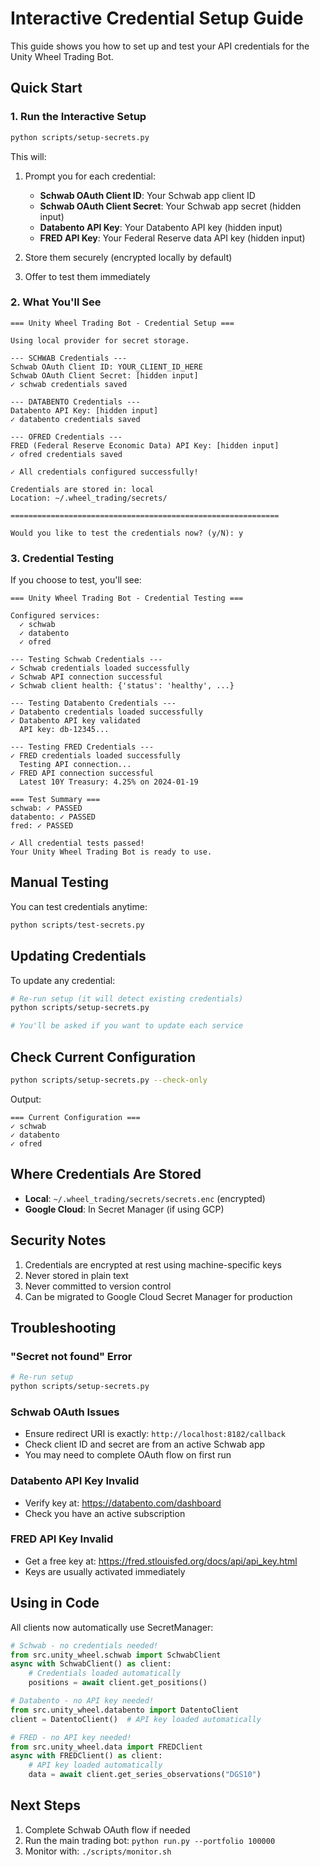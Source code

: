 # Interactive Credential Setup Guide

This guide shows you how to set up and test your API credentials for the Unity Wheel Trading Bot.

## Quick Start

### 1. Run the Interactive Setup

```bash
python scripts/setup-secrets.py
```

This will:
1. Prompt you for each credential:
   - **Schwab OAuth Client ID**: Your Schwab app client ID
   - **Schwab OAuth Client Secret**: Your Schwab app secret (hidden input)
   - **Databento API Key**: Your Databento API key (hidden input)
   - **FRED API Key**: Your Federal Reserve data API key (hidden input)

2. Store them securely (encrypted locally by default)
3. Offer to test them immediately

### 2. What You'll See

```
=== Unity Wheel Trading Bot - Credential Setup ===

Using local provider for secret storage.

--- SCHWAB Credentials ---
Schwab OAuth Client ID: YOUR_CLIENT_ID_HERE
Schwab OAuth Client Secret: [hidden input]
✓ schwab credentials saved

--- DATABENTO Credentials ---
Databento API Key: [hidden input]
✓ databento credentials saved

--- OFRED Credentials ---
FRED (Federal Reserve Economic Data) API Key: [hidden input]
✓ ofred credentials saved

✓ All credentials configured successfully!

Credentials are stored in: local
Location: ~/.wheel_trading/secrets/

============================================================

Would you like to test the credentials now? (y/N): y
```

### 3. Credential Testing

If you choose to test, you'll see:

```
=== Unity Wheel Trading Bot - Credential Testing ===

Configured services:
  ✓ schwab
  ✓ databento
  ✓ ofred

--- Testing Schwab Credentials ---
✓ Schwab credentials loaded successfully
✓ Schwab API connection successful
✓ Schwab client health: {'status': 'healthy', ...}

--- Testing Databento Credentials ---
✓ Databento credentials loaded successfully
✓ Databento API key validated
  API key: db-12345...

--- Testing FRED Credentials ---
✓ FRED credentials loaded successfully
  Testing API connection...
✓ FRED API connection successful
  Latest 10Y Treasury: 4.25% on 2024-01-19

=== Test Summary ===
schwab: ✓ PASSED
databento: ✓ PASSED
fred: ✓ PASSED

✓ All credential tests passed!
Your Unity Wheel Trading Bot is ready to use.
```

## Manual Testing

You can test credentials anytime:

```bash
python scripts/test-secrets.py
```

## Updating Credentials

To update any credential:

```bash
# Re-run setup (it will detect existing credentials)
python scripts/setup-secrets.py

# You'll be asked if you want to update each service
```

## Check Current Configuration

```bash
python scripts/setup-secrets.py --check-only
```

Output:
```
=== Current Configuration ===
✓ schwab
✓ databento
✓ ofred
```

## Where Credentials Are Stored

- **Local**: `~/.wheel_trading/secrets/secrets.enc` (encrypted)
- **Google Cloud**: In Secret Manager (if using GCP)

## Security Notes

1. Credentials are encrypted at rest using machine-specific keys
2. Never stored in plain text
3. Never committed to version control
4. Can be migrated to Google Cloud Secret Manager for production

## Troubleshooting

### "Secret not found" Error
```bash
# Re-run setup
python scripts/setup-secrets.py
```

### Schwab OAuth Issues
- Ensure redirect URI is exactly: `http://localhost:8182/callback`
- Check client ID and secret are from an active Schwab app
- You may need to complete OAuth flow on first run

### Databento API Key Invalid
- Verify key at: https://databento.com/dashboard
- Check you have an active subscription

### FRED API Key Invalid
- Get a free key at: https://fred.stlouisfed.org/docs/api/api_key.html
- Keys are usually activated immediately

## Using in Code

All clients now automatically use SecretManager:

```python
# Schwab - no credentials needed!
from src.unity_wheel.schwab import SchwabClient
async with SchwabClient() as client:
    # Credentials loaded automatically
    positions = await client.get_positions()

# Databento - no API key needed!
from src.unity_wheel.databento import DatentoClient
client = DatentoClient()  # API key loaded automatically

# FRED - no API key needed!
from src.unity_wheel.data import FREDClient
async with FREDClient() as client:
    # API key loaded automatically
    data = await client.get_series_observations("DGS10")
```

## Next Steps

1. Complete Schwab OAuth flow if needed
2. Run the main trading bot: `python run.py --portfolio 100000`
3. Monitor with: `./scripts/monitor.sh`
